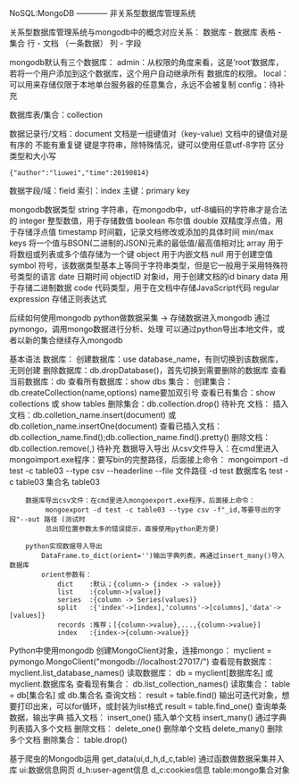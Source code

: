 NoSQL:MongoDB ———— 非关系型数据库管理系统

关系型数据库管理系统与mongodb中的概念对应关系：
    数据库 - 数据库
    表格 - 集合
    行 - 文档   （一条数据）
    列 - 字段

mongodb默认有三个数据库：
    admin：从权限的角度来看，这是‘root’数据库，若将一个用户添加到这个数据库，这个用户自动继承所有
        数据库的权限。
    local：可以用来存储仅限于本地单台服务器的任意集合，永远不会被复制
    config：待补充

数据库表/集合：collection

数据记录行/文档：document
    文档是一组键值对（key-value)
    文档中的键值对是有序的
    不能有重复键
    键是字符串，除特殊情况，键可以使用任意utf-8字符
    区分类型和大小写
    
    {"author":"liuwei","time":20190814}

数据字段/域：field
索引：index
主键：primary key

mongodb数据类型
    string      字符串，在mongodb中，utf-8编码的字符串才是合法的
    integer     整型数值，用于存储数值
    boolean     布尔值
    double      双精度浮点值，用于存储浮点值
    timestamp   时间戳，记录文档修改或添加的具体时间
    min/max keys    将一个值与BSON(二进制的JSON)元素的最低值/最高值相对比
    array       用于将数组或列表或多个值存储为一个键
    object      用于内嵌文档
    null        用于创建空值
    symbol      符号，该数据类型基本上等同于字符串类型，但是它一般用于采用特殊符号类型的语言
    date        日期时间
    objectID   对象id，用于创建文档的id
    binary data 用于存储二进制数据
    code        代码类型，用于在文档中存储JavaScript代码
    regular expression  存储正则表达式

后续如何使用mongodb
    python做数据采集 → 存储数据进入mongodb
    通过pymongo，调用mongo数据进行分析、处理
    可以通过python导出本地文件，或者以新的集合继续存入mongodb

基本语法
    数据库：
        创建数据库：use database_name，有则切换到该数据库，无则创建
        删除数据库：db.dropDatabase()，首先切换到需要删除的数据库
        查看当前数据库：db
        查看所有数据库：show dbs
    集合：
        创建集合：db.createCollection(name,options) name要加双引号
        查看已有集合：show collections 或 show tables
        删除集合：db.collection.drop() 待补充
    文档：
        插入文档：db.colletion_name.insert(document) 或 db.colletion_name.insertOne(document)
        查看已插入文档：db.collection_name.find();db.collection_name.find().pretty()
        删除文档：db.collection.remove(<query>,<justOne>) 待补充
    数据导入导出
        从csv文件导入：在cmd里进入mongoimport.exe程序：要写bin的完整路径，后面接上命令：
            mongoimport -d test -c table03 --type csv --headerline --file 文件路径
            -d test 数据库名 test
            -c table03 集合名 table03

        数据库导出csv文件：在cmd里进入mongoexport.exe程序，后面接上命令：
             mongoexport -d test -c table03 --type csv -f"_id,等要导出的字段"--out 路径 (测试时
             总出现位置参数太多的错误提示，直接使用python更方便)

        python实现数据导入导出
            DataFrame.to_dict(orient='')输出字典列表，再通过insert_many()导入数据库
            orient参数有：
                dict    :默认；{column-> {index -> value}}
                list    :{column->[value]}
                series  :{column -> Series(values)}
                split   :{'index'->[index],'columns'->[columns],'data'->[values]}
                records :推荐；[{column->value},...,{column->value}]
                index   :{index->{column->value}} 

Python中使用mongodb
    创建MongoClient对象，连接mongo：
        myclient = pymongo.MongoClient("mongodb://localhost:27017/")
    查看现有数据库：
        myclient.list_database_names()
    读取数据库：
        db = myclient[数据库名] 或 myclient.数据库名
    查看现有集合：
        db.list_collection_names()
    读取集合：
        table = db[集合名] 或 db.集合名
    查询文档：
        result = table.find()   输出可迭代对象，想要打印出来，可以for循环，或封装为list格式
        result = table.find_one()   查询单条数据，输出字典
    插入文档：
        insert_one()    插入单个文档
        insert_many()   通过字典列表插入多个文档
    删除文档：
        delete_one()    删除单个文档
        delete_many()   删除多个文档
    删除集合：
        table.drop()

基于爬虫的Mongodb运用
    get_data(ui,d_h,d_c,table)  通过函数做数据采集并入库
        ui:数据信息网页
        d_h:user-agent信息
        d_c:cookies信息
        table:mongo集合对象


